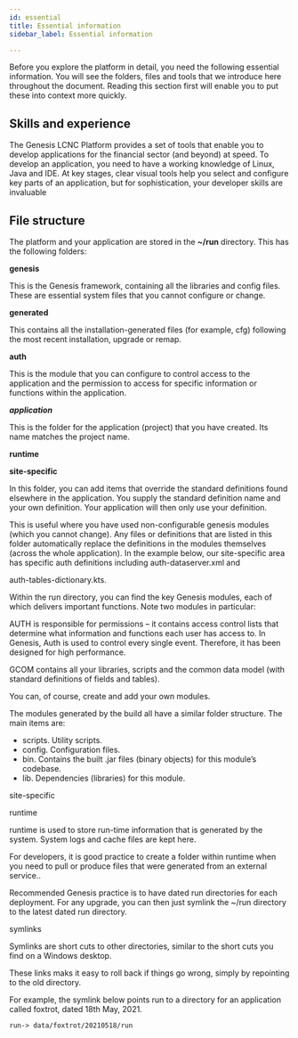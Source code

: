 ```yaml
---
id: essential
title: Essential information
sidebar_label: Essential information

---
```

Before you explore the platform in detail, you need the following essential information. You will see the folders, files and tools that we introduce here throughout the document. Reading this section first will enable you to put these into context more quickly.

## Skills and experience

The Genesis LCNC Platform provides a set of tools that enable you to develop applications for the financial sector (and beyond) at speed. To develop an application, you need to have a working knowledge of Linux, Java and IDE. At key stages, clear visual tools help you select and configure key parts of an application, but for sophistication, your developer skills are invaluable

## File structure

The platform and your application are stored in the **\~/run** directory. This has the following folders:

**genesis**

This is the Genesis framework, containing all the libraries and config files. These are essential system files that you cannot configure or change.

**generated**

This contains all the installation-generated files (for example, cfg) following the most recent installation, upgrade or remap.

**auth**

This is the module that you can configure to control access to the application and the permission to access for specific information or functions within the application.

**_application_**

This is the folder for the application (project) that you have created. Its name matches the project name.

**runtime**

**site-specific**

In this folder, you can add items that override the standard definitions found elsewhere in the application. You supply the standard definition name and your own definition. Your application will then only use your definition.

This is useful where you have used non-configurable genesis modules (which you cannot change). Any files or definitions that are listed in this folder automatically replace the definitions in the modules themselves (across the whole application). In the example below, our site-specific area has specific auth definitions including auth-dataserver.xml and 

auth-tables-dictionary.kts.

Within the run directory, you can find the key Genesis modules, each of which delivers important functions. Note two modules in particular:

AUTH is responsible for permissions – it contains access control lists that determine what information and functions each user has access to. In Genesis, Auth is used to control every single event. Therefore, it has been designed for high performance.

GCOM contains all your libraries, scripts and the common data model (with standard definitions of fields and tables).

You can, of course, create and add your own modules.

The modules generated by the build all have a similar folder structure. The main items are:

* scripts. Utility scripts.
* config. Configuration files.
* bin. Contains the built .jar files (binary objects) for this module’s codebase.
* lib. Dependencies (libraries) for this module.

site-specific

runtime

runtime is used to store run-time information that is generated by the system. System logs and cache files are kept here.

For developers, it is good practice to create a folder within runtime when you need to pull or produce files that were generated from an external service..

Recommended Genesis practice is to have dated run directories for each deployment. For any upgrade, you can then just symlink the \~/run directory to the latest dated run directory. 

symlinks

Symlinks are short cuts to other directories, similar to the short cuts you find on a Windows desktop. 

These links maks it easy to roll back if things go wrong, simply by repointing to the old directory.

For example, the symlink below points run to a directory for an application called foxtrot, dated 18th May, 2021.

    run-> data/foxtrot/20210518/run